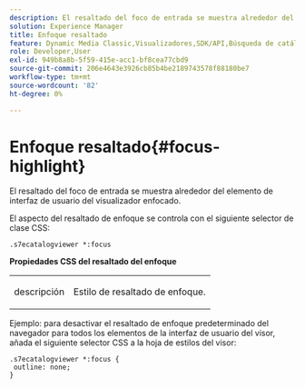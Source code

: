 ```yaml
---
description: El resaltado del foco de entrada se muestra alrededor del elemento de interfaz de usuario del visualizador enfocado.
solution: Experience Manager
title: Enfoque resaltado
feature: Dynamic Media Classic,Visualizadores,SDK/API,Búsqueda de catálogos electrónicos
role: Developer,User
exl-id: 949b8a8b-5f59-415e-acc1-bf8cea77cbd9
source-git-commit: 206e4643e3926cb85b4be2189743578f88180be7
workflow-type: tm+mt
source-wordcount: '82'
ht-degree: 0%

---
```


# Enfoque resaltado{#focus-highlight}

El resaltado del foco de entrada se muestra alrededor del elemento de interfaz de usuario del visualizador enfocado.

<!--<a id="section_E8B3D0BF9FF548F188F717D6EA65EC32"></a>-->

El aspecto del resaltado de enfoque se controla con el siguiente selector de clase CSS:

```
.s7ecatalogviewer *:focus
```

**Propiedades CSS del resaltado del enfoque**

<table id="table_C48C56E696304C9BAFEE71BA9EA9A174"> 
 <tbody> 
  <tr> 
   <td colname="col1"> <p> <span class="codeph"> descripción  </span> </p> </td> 
   <td colname="col2"> <p> Estilo de resaltado de enfoque. </p> </td> 
  </tr> 
 </tbody> 
</table>

Ejemplo: para desactivar el resaltado de enfoque predeterminado del navegador para todos los elementos de la interfaz de usuario del visor, añada el siguiente selector CSS a la hoja de estilos del visor:

```
.s7ecatalogviewer *:focus { 
 outline: none; 
}
```
